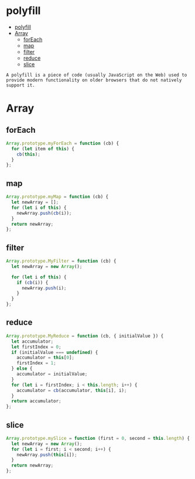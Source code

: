 # polyfill

- [polyfill](#polyfill)
- [Array](#array)
  - [forEach](#foreach)
  - [map](#map)
  - [filter](#filter)
  - [reduce](#reduce)
  - [slice](#slice)

`A polyfill is a piece of code (usually JavaScript on the Web) used to provide modern functionality on older browsers that do not natively support it.`

# Array

## forEach

```javascript
Array.prototype.myForEach = function (cb) {
  for (let item of this) {
    cb(this);
  }
};
```

## map

```javascript
Array.prototype.myMap = function (cb) {
  let newArray = [];
  for (let i of this) {
    newArray.push(cb(i));
  }
  return newArray;
};
```

## filter

```javascript
Array.prototype.MyFilter = function (cb) {
  let newArray = new Array();

  for (let i of this) {
    if (cb(i)) {
      newArray.push(i);
    }
  }
};
```

## reduce

```javascript
Array.prototype.MyReduce = function (cb, { initialValue }) {
  let accumulator;
  let firstIndex = 0;
  if (initialValue === undefined) {
    accumulator = this[0];
    firstIndex = 1;
  } else {
    accumulator = initialValue;
  }
  for (let i = firstIndex; i < this.length; i++) {
    accumulator = cb(accumulator, this[i], i);
  }
  return accumulator;
};
```

## slice

```javascript
Array.prototype.mySlice = function (first = 0, second = this.length) {
  let newArray = new Array();
  for (let i = first; i < second; i++) {
    newArray.push(this[i]);
  }
  return newArray;
};
```

